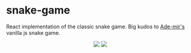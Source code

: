 # snake-game

React implementation of the classic snake game. Big kudos to [Ade-mir's](https://github.com/Ade-mir/snake-game-js) vanilla js snake game.

<p align="center">
  <img src="https://github.com/txrvictor/snake-game/assets/75559055/14ce668d-acdf-403d-85ce-136c4050bda8">
  <img src="https://github.com/txrvictor/snake-game/assets/75559055/c6b60b9e-a152-45ee-9f08-1508cd39e7a1">
</p></p>
